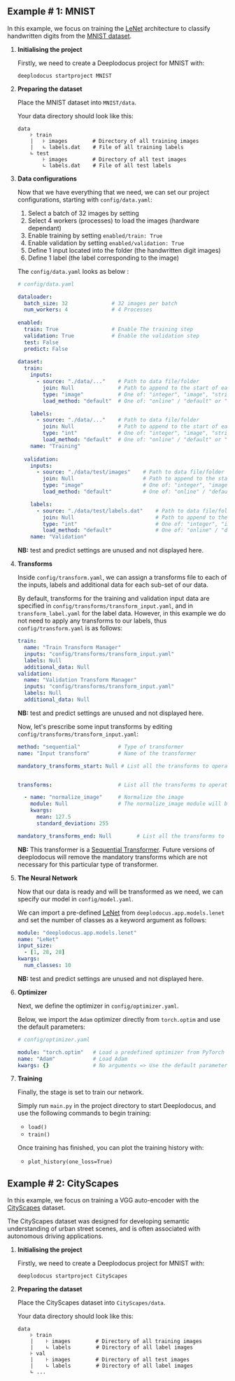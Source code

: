 ## Example # 1: MNIST

In this example, we focus on training the [LeNet](http://yann.lecun.com/exdb/publis/pdf/lecun-01a.pdf) architecture to classify handwritten digits from the [MNIST dataset](http://yann.lecun.com/exdb/mnist/).

1. **Initialising the project**

    Firstly, we need to create a Deeplodocus project for MNIST with:

    ```
    deeplodocus startproject MNIST
    ```
    
2. **Preparing the dataset**

    Place the MNIST dataset into `MNIST/data`.
    
    Your data directory should look like this:
    
    ```
    data
        ⊦ train
        |   ⊦ images        # Directory of all training images
        |   ∟ labels.dat    # File of all training labels
        ∟ test
            ⊦ images        # Directory of all test images
            ∟ labels.dat    # File of all test labels
    ```

3. **Data configurations**

    Now that we have everything that we need, we can set our project configurations, starting with `config/data.yaml`:
 
    1. Select a batch of 32 images by setting
    2. Select 4 workers (processes) to load the images (hardware dependant)
    3. Enable training by setting `enabled/train: True`
    4. Enable validation by setting `enabled/validation: True`
    5. Define 1 input located into the folder (the handwritten digit images)
    6. Define 1 label (the label corresponding to the image)

    The `config/data.yaml` looks as below :

    ```yaml
    # config/data.yaml
    
    dataloader:
      batch_size: 32              # 32 images per batch
      num_workers: 4              # 4 Processes
      
    enabled:
      train: True                 # Enable The training step
      validation: True            # Enable the validation step
      test: False
      predict: False
      
    dataset:
      train:
        inputs:
          - source: "./data/..."    # Path to data file/folder
            join: Null              # Path to append to the start of each data item
            type: "image"           # One of: "integer", "image", "string", "float", "np-array", "bool", "video", "audio"
            load_method: "default"  # One of: "online" / "default" or "offline"
    
        labels:
          - source: "./data/..."    # Path to data file/folder
            join: Null              # Path to append to the start of each data item
            type: "int"             # One of: "integer", "image", "string", "float", "np-array", "bool", "video", "audio"
            load_method: "default"  # One of: "online" / "default" or "offline"
        name: "Training"
        
      validation:
        inputs:
          - source: "./data/test/images"    # Path to data file/folder
            join: Null                      # Path to append to the start of each data item
            type: "image"                   # One of: "integer", "image", "string", "float", "np-array", "bool", "video", "audio"
            load_method: "default"          # One of: "online" / "default" or "offline"
    
        labels:
          - source: "./data/test/labels.dat"    # Path to data file/folder
            join: Null                          # Path to append to the start of each data item
            type: "int"                         # One of: "integer", "image", "string", "float", "np-array", "bool", "video", "audio"
            load_method: "default"              # One of: "online" / "default" or "offline"
        name: "Validation"
    ```

    **NB:** test and predict settings are unused and not displayed here.

4. **Transforms**

    Inside `config/transform.yaml`, we can assign a transforms file to each of the inputs, labels and additional data for each sub-set of our data. 
    
    By default, transforms for the training and validation input data are specified in `config/transforms/transform_input.yaml`, and in `transform_label.yaml` for the label data. 
    However, in this example we do not need to apply any transforms to our labels, thus `config/transform.yaml` is as follows: 

    ```yaml
    train:
      name: "Train Transform Manager"
      inputs: "config/transforms/transform_input.yaml"
      labels: Null
      additional_data: Null
    validation:
      name: "Validation Transform Manager"
      inputs: "config/transforms/transform_input.yaml"
      labels: Null
      additional_data: Null
    ```
    
    **NB:** test and predict settings are unused and not displayed here.
    
    Now, let's prescribe some input transforms by editing `config/transforms/transform_input.yaml`:

    ```yaml
    method: "sequential"            # Type of transformer
    name: "Input transform"         # Name of the transformer
    
    mandatory_transforms_start: Null # List all the transforms to operate at start
    
    
    transforms:                     # List all the transforms to operate
    
      - name: "normalize_image"     # Normalize the image
        module: Null                # The normalize_image module will be searched automatically by Deeplodocus
        kwargs:
          mean: 127.5
          standard_deviation: 255
    
    mandatory_transforms_end: Null        # List all the transforms to operate at the end
    ```

    **NB:** This transformer is a [Sequential Transformer](deeplodocus.org/en/master/transformer#sequential). 
    Future versions of deeplodocus will remove the mandatory transforms which are not necessary for this particular type of transformer.

5. **The Neural Network**

    Now that our data is ready and will be transformed as we need, we can specify our model in `config/model.yaml`.
    
    We can import a pre-defined [LeNet](http://yann.lecun.com/exdb/publis/pdf/lecun-01a.pdf) from `deeplodocus.app.models.lenet` and set the number of classes as a keyword argument as follows:

    ```yaml
    module: "deeplodocus.app.models.lenet"
    name: "LeNet"
    input_size:
      - [1, 28, 28]
    kwargs: 
      num_classes: 10 
    ```
    
    **NB:** test and predict settings are unused and not displayed here.

6. **Optimizer**

    Next, we define the optimizer in `config/optimizer.yaml`.
    
    Below, we import the `Adam` optimizer directly from `torch.optim` and use the default parameters:
    
    ```yaml
    # config/optimizer.yaml
    
    module: "torch.optim"   # Load a predefined optimizer from PyTorch
    name: "Adam"            # Load Adam
    kwargs: {}              # No arguments => Use the default parameters
    ```
    
7. **Training**
    
    Finally, the stage is set to train our network. 
    
    Simply run `main.py` in the project directory to start Deeplodocus, and use the following commands to begin training:
    
    - `load()`
    - `train()`
    
    Once training has finished, you can plot the training history with:
    
    - `plot_history(one_loss=True)`

## Example # 2: CityScapes

In this example, we focus on training a VGG auto-encoder with the [CityScapes](https://www.cityscapes-dataset.com/) dataset. 

The CityScapes dataset was designed for developing semantic understanding of urban street scenes, and is often associated with autonomous driving applications. 

1. **Initialising the project**

    Firstly, we need to create a Deeplodocus project for MNIST with:

    ```
    deeplodocus startproject CityScapes
    ```
    
2. **Preparing the dataset**

    Place the CityScapes dataset into `CityScapes/data`.
    
    Your data directory should look like this:
    
    ```
    data
        ⊦ train
        |    ⊦ images        # Directory of all training images
        |    ∟ labels        # Directory of all label images
        ⊦ val
        |    ⊦ images        # Directory of all test images
        |    ∟ labels        # Directory of all label images
        ∟ ...
    ```
